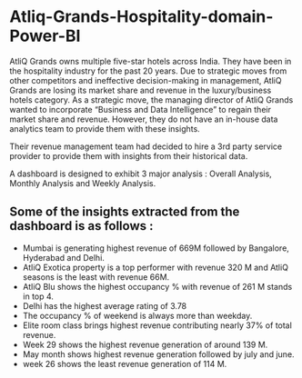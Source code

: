 # Atliq-Grands-Hospitality-domain-Power-BI
AtliQ Grands owns multiple five-star hotels across India. They have been in the hospitality industry for the past 20 years. Due to strategic moves from other competitors and ineffective decision-making in management, AtliQ Grands are losing its market share and revenue in the luxury/business hotels category. As a strategic move, the managing director of AtliQ Grands wanted to incorporate “Business and Data Intelligence” to regain their market share and revenue. However, they do not have an in-house data analytics team to provide them with these insights.

Their revenue management team had decided to hire a 3rd party service provider to provide them with insights from their historical data.

A dashboard is designed to exhibit 3 major analysis : Overall Analysis, Monthly Analysis and Weekly Analysis.

## Some of the insights extracted from the dashboard is as follows :
  - Mumbai is generating highest revenue of 669M followed by Bangalore, Hyderabad and Delhi.
  - AtliQ Exotica property is a top performer with revenue 320 M and AtliQ seasons is the least with revenue 66M.
  - AtliQ Blu shows the highest occupancy % with revenue of 261 M stands in top 4.
  - Delhi has the highest average rating of 3.78
  - The occupancy % of weekend is always more than weekday.
  - Elite room class brings highest revenue contributing nearly 37% of total revenue.
  - Week 29 shows the highest revenue generation of around 139 M.
  - May month shows highest revenue generation followed by july and june.
  - week 26 shows the least revenue generation of 114 M.
